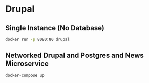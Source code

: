# Drupal

## Single Instance (No Database)

```bash
docker run -p 8080:80 drupal
```

## Networked Drupal and Postgres and News Microservice

```bash
docker-compose up
```